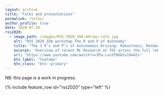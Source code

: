 ```yaml
---
layout: archive
title: "Talks and presentations"
permalink: /talks/
author_profile: true
date: 2020-07-28
rss2020:
  - image_path: /images/RSS-2020-IDA-Adrien-talk.jpg
    alt: "RSS 2020 IDA workshop The R and P of Autonomy"
    title: "The 3 R’s and P’s of Autonomous Driving: Robustness, Randomness, and Risk in Perception,Prediction, and Planning"
    excerpt: 'Overview of recent ML Research at TRI across the full robotics stack -- perception, prediction, and planning -- at the RSS 2020 Interaction and Decision-Making in Autonomous-Driving workshop.'
    url: "https://www.youtube.com/watch?v=IPa-cxcdT8U&t=19442s"
    btn_label: "YouTube"
    btn_class: "btn--primary"
---
```


NB: this page is a work in progress.


{% include feature_row id="rss2020" type="left" %}
